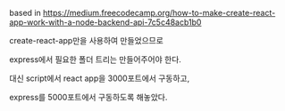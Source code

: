 based in https://medium.freecodecamp.org/how-to-make-create-react-app-work-with-a-node-backend-api-7c5c48acb1b0

create-react-app만을 사용하여 만들었으므로

express에서 필요한 폴더 트리는 만들어주어야 한다.

대신 script에서 react app을 3000포트에서 구동하고,

express를 5000포트에서 구동하도록 해놓았다.
